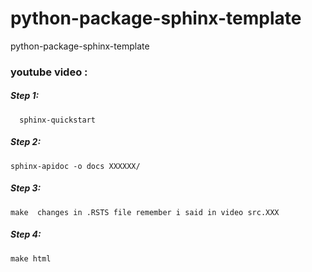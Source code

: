 # python-package-sphinx-template
python-package-sphinx-template

### youtube video :

##### Step 1:
```
  sphinx-quickstart
```
##### Step 2:
```
sphinx-apidoc -o docs XXXXXX/
```
##### Step 3:
```
make  changes in .RSTS file remember i said in video src.XXX
```

##### Step 4:
```
make html
```
